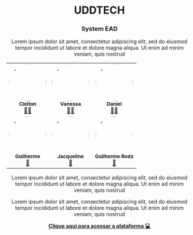 <div align="center">
<h1>UDDTECH</h1>
<h3>System EAD</h3>

<p> Lorem ipsum dolor sit amet, consectetur adipiscing elit, sed do eiusmod tempor incididunt ut labore et dolore magna aliqua. Ut enim ad minim veniam, quis nostrud</p>

<table>
  <tr>
    <td align="center"><a href="#"><img style="border-radius: 50%;" src="https://i.ibb.co/2vQhtvr/Samuel.jpg" width="100px;" alt=""/><br /><sub><b>Cleiton</b></sub></a><br /><a href="#/" title="Rocketseat">👨‍🚀</a></td>
    <td align="center"><a href="#"><img style="border-radius: 50%;" src="https://i.ibb.co/tsccGsH/image-5.png" width="100px;" alt=""/><br /><sub><b>Vanessa</b></sub></a><br /><a href="#/" title="Rocketseat">👨‍🚀</a></td>
    <td align="center"><a href="#"><img style="border-radius: 50%;" src="https://i.ibb.co/TgK0JHr/image-4.png" width="100px;" alt=""/><br /><sub><b>Daniel</b></sub></a><br /><a href="#/" title="Rocketseat">👨‍🚀</a></td>
  </tr>

  <tr>
    <td align="center"><a href="#"><img style="border-radius: 50%;" src="https://i.ibb.co/mqNfRRJ/image-2.png" width="100px;" alt=""/><br /><sub><b>Guilherme</b></sub></a><br /><a href="#/" title="Rocketseat">🚀</a></td>
    <td align="center"><a href="#"><img style="border-radius: 50%;" src="https://i.ibb.co/6sXRrT0/image-3.png" width="100px;" alt=""/><br /><sub><b>Jacqueline</b></sub></a><br /><a href="#/" title="Rocketseat">🚀</a></td>
    <td align="center"><a href="#"><img style="border-radius: 50%;" src="https://i.ibb.co/68jq12H/image-1.png" width="100px;" alt=""/><br /><sub><b>Guilherme Rodz</b></sub></a><br /><a href="#/" title="Rocketseat">🚀</a></td>


  </tr>
</table>

<p> Lorem ipsum dolor sit amet, consectetur adipiscing elit, sed do eiusmod tempor incididunt ut labore et dolore magna aliqua. Ut enim ad minim veniam, quis nostrud</p>
<p> Lorem ipsum dolor sit amet, consectetur adipiscing elit, sed do eiusmod tempor incididunt ut labore et dolore magna aliqua. Ut enim ad minim veniam, quis nostrud</p>
<b><a href="#">Clique aqui para acessar a plataforma 💻</a></b>

</div>
</div>

